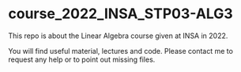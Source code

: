 # course_2022_INSA_STP03-ALG3

This repo is about the Linear Algebra course given at INSA in 2022.

You will find useful material, lectures and code. Please contact me to request any help or to point out missing files.
